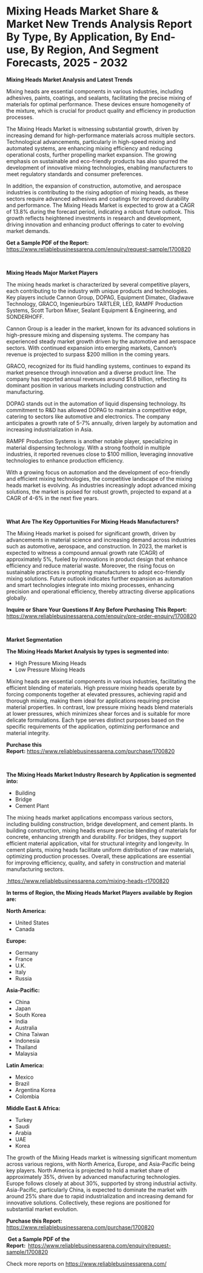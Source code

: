 <p><h1>Mixing Heads Market Share & Market New Trends Analysis Report By Type, By Application, By End-use, By Region, And Segment Forecasts, 2025 - 2032</h1></p><p><strong>Mixing Heads Market Analysis and Latest Trends</strong></p>
<p><p>Mixing heads are essential components in various industries, including adhesives, paints, coatings, and sealants, facilitating the precise mixing of materials for optimal performance. These devices ensure homogeneity of the mixture, which is crucial for product quality and efficiency in production processes.</p><p>The Mixing Heads Market is witnessing substantial growth, driven by increasing demand for high-performance materials across multiple sectors. Technological advancements, particularly in high-speed mixing and automated systems, are enhancing mixing efficiency and reducing operational costs, further propelling market expansion. The growing emphasis on sustainable and eco-friendly products has also spurred the development of innovative mixing technologies, enabling manufacturers to meet regulatory standards and consumer preferences.</p><p>In addition, the expansion of construction, automotive, and aerospace industries is contributing to the rising adoption of mixing heads, as these sectors require advanced adhesives and coatings for improved durability and performance. The Mixing Heads Market is expected to grow at a CAGR of 13.8% during the forecast period, indicating a robust future outlook. This growth reflects heightened investments in research and development, driving innovation and enhancing product offerings to cater to evolving market demands.</p></p>
<p><strong>Get a Sample PDF of the Report:&nbsp;</strong> <a href="https://www.reliablebusinessarena.com/enquiry/request-sample/1700820?utm_campaign=2563&utm_medium=2&utm_source=Github&utm_content=ia&utm_term=27032025&utm_id=mixing-heads">https://www.reliablebusinessarena.com/enquiry/request-sample/1700820</a></p>
<p>&nbsp;</p>
<p><strong>Mixing Heads Major Market Players</strong></p>
<p><p>The mixing heads market is characterized by several competitive players, each contributing to the industry with unique products and technologies. Key players include Cannon Group, DOPAG, Equipment Dimatec, Gladwave Technology, GRACO, Ingenieurbüro TARTLER, LED, RAMPF Production Systems, Scott Turbon Mixer, Sealant Equipment & Engineering, and SONDERHOFF.</p><p>Cannon Group is a leader in the market, known for its advanced solutions in high-pressure mixing and dispensing systems. The company has experienced steady market growth driven by the automotive and aerospace sectors. With continued expansion into emerging markets, Cannon’s revenue is projected to surpass $200 million in the coming years.</p><p>GRACO, recognized for its fluid handling systems, continues to expand its market presence through innovation and a diverse product line. The company has reported annual revenues around $1.6 billion, reflecting its dominant position in various markets including construction and manufacturing.</p><p>DOPAG stands out in the automation of liquid dispensing technology. Its commitment to R&D has allowed DOPAG to maintain a competitive edge, catering to sectors like automotive and electronics. The company anticipates a growth rate of 5-7% annually, driven largely by automation and increasing industrialization in Asia.</p><p>RAMPF Production Systems is another notable player, specializing in material dispensing technology. With a strong foothold in multiple industries, it reported revenues close to $100 million, leveraging innovative technologies to enhance production efficiency.</p><p>With a growing focus on automation and the development of eco-friendly and efficient mixing technologies, the competitive landscape of the mixing heads market is evolving. As industries increasingly adopt advanced mixing solutions, the market is poised for robust growth, projected to expand at a CAGR of 4-6% in the next five years.</p></p>
<p>&nbsp;</p>
<p><strong>What Are The Key Opportunities For Mixing Heads Manufacturers?</strong></p>
<p><p>The Mixing Heads market is poised for significant growth, driven by advancements in material science and increasing demand across industries such as automotive, aerospace, and construction. In 2023, the market is expected to witness a compound annual growth rate (CAGR) of approximately 5%, fueled by innovations in product design that enhance efficiency and reduce material waste. Moreover, the rising focus on sustainable practices is prompting manufacturers to adopt eco-friendly mixing solutions. Future outlook indicates further expansion as automation and smart technologies integrate into mixing processes, enhancing precision and operational efficiency, thereby attracting diverse applications globally.</p></p>
<p><strong>Inquire or Share Your Questions If Any Before Purchasing This Report:</strong> <a href="https://www.reliablebusinessarena.com/enquiry/pre-order-enquiry/1700820?utm_campaign=2563&utm_medium=2&utm_source=Github&utm_content=ia&utm_term=27032025&utm_id=mixing-heads">https://www.reliablebusinessarena.com/enquiry/pre-order-enquiry/1700820</a></p>
<p>&nbsp;</p>
<p><strong>Market Segmentation</strong></p>
<p><strong>The Mixing Heads Market Analysis by types is segmented into:</strong></p>
<p><ul><li>High Pressure Mixing Heads</li><li>Low Pressure Mixing Heads</li></ul></p>
<p><p>Mixing heads are essential components in various industries, facilitating the efficient blending of materials. High pressure mixing heads operate by forcing components together at elevated pressures, achieving rapid and thorough mixing, making them ideal for applications requiring precise material properties. In contrast, low pressure mixing heads blend materials at lower pressures, which minimizes shear forces and is suitable for more delicate formulations. Each type serves distinct purposes based on the specific requirements of the application, optimizing performance and material integrity.</p></p>
<p><strong>Purchase this Report:&nbsp;</strong><a href="https://www.reliablebusinessarena.com/purchase/1700820?utm_campaign=2563&utm_medium=2&utm_source=Github&utm_content=ia&utm_term=27032025&utm_id=mixing-heads">https://www.reliablebusinessarena.com/purchase/1700820</a></p>
<p>&nbsp;</p>
<p><strong>The Mixing Heads Market Industry Research by Application is segmented into:</strong></p>
<p><ul><li>Building</li><li>Bridge</li><li>Cement Plant</li></ul></p>
<p><p>The mixing heads market applications encompass various sectors, including building construction, bridge development, and cement plants. In building construction, mixing heads ensure precise blending of materials for concrete, enhancing strength and durability. For bridges, they support efficient material application, vital for structural integrity and longevity. In cement plants, mixing heads facilitate uniform distribution of raw materials, optimizing production processes. Overall, these applications are essential for improving efficiency, quality, and safety in construction and material manufacturing sectors.</p></p>
<p><a href="https://www.reliablebusinessarena.com/mixing-heads-r1700820?utm_campaign=2563&utm_medium=2&utm_source=Github&utm_content=ia&utm_term=27032025&utm_id=mixing-heads">&nbsp;https://www.reliablebusinessarena.com/mixing-heads-r1700820</a></p>
<p><strong>In terms of Region, the Mixing Heads Market Players available by Region are:</strong></p>
<p>
    <p> <strong> North America: </strong>
        <ul>
            <li>United States</li>
            <li>Canada</li>
        </ul>
        </p> 
    <p> <strong> Europe: </strong>
        <ul>
            <li>Germany</li>
            <li>France</li>
            <li>U.K.</li>
            <li>Italy</li>
            <li>Russia</li>
        </ul>
        </p> 
    <p> <strong> Asia-Pacific: </strong>
        <ul>
            <li>China</li>
            <li>Japan</li>
            <li>South Korea</li>
            <li>India</li>
            <li>Australia</li>
            <li>China Taiwan</li>
            <li>Indonesia</li>
            <li>Thailand</li>
            <li>Malaysia</li>
        </ul>
        </p> 
    <p> <strong> Latin America: </strong>
        <ul>
            <li>Mexico</li>
            <li>Brazil</li>
            <li>Argentina Korea</li>
            <li>Colombia</li>
        </ul>
        </p> 
    <p> <strong> Middle East & Africa: </strong>
        <ul>
            <li>Turkey</li>
            <li>Saudi</li>
            <li>Arabia</li>
            <li>UAE</li>
            <li>Korea</li>
        </ul>
    </p>
    </p>
<p><p>The growth of the Mixing Heads market is witnessing significant momentum across various regions, with North America, Europe, and Asia-Pacific being key players. North America is projected to hold a market share of approximately 35%, driven by advanced manufacturing technologies. Europe follows closely at about 30%, supported by strong industrial activity. Asia-Pacific, particularly China, is expected to dominate the market with around 25% share due to rapid industrialization and increasing demand for innovative solutions. Collectively, these regions are positioned for substantial market evolution.</p></p>
<p><strong>Purchase this Report: </strong><a href="https://www.reliablebusinessarena.com/purchase/1700820?utm_campaign=2563&utm_medium=2&utm_source=Github&utm_content=ia&utm_term=27032025&utm_id=mixing-heads">https://www.reliablebusinessarena.com/purchase/1700820</a></p>
<p>&nbsp;<strong>Get a Sample PDF of the Report:&nbsp;&nbsp;</strong><a href="https://www.reliablebusinessarena.com/enquiry/request-sample/1700820?utm_campaign=2563&utm_medium=2&utm_source=Github&utm_content=ia&utm_term=27032025&utm_id=mixing-heads">https://www.reliablebusinessarena.com/enquiry/request-sample/1700820</a></p>
<p><strong></strong></p>
<p>Check more reports on <a href="https://www.reliablebusinessarena.com/?utm_campaign=2563&utm_medium=2&utm_source=Github&utm_content=ia&utm_term=27032025&utm_id=mixing-heads">https://www.reliablebusinessarena.com/</a></p>